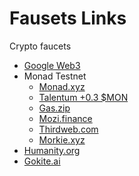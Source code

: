 # Fausets Links
Crypto faucets
- [Google Web3](https://cloud.google.com/application/web3/faucet)
- Monad Testnet
    - [Monad.xyz](https://testnet.monad.xyz/)
    - [Talentum +0.3 $MON](https://monad.talentum.id/projects/loot-go)
    - [Gas.zip](https://www.gas.zip/faucet/monad)
    - [Mozi.finance](https://app.mozi.finance/)
    - [Thirdweb.com](https://thirdweb.com/monad-testnet)
    - [Morkie.xyz](https://faucet.morkie.xyz/monad)
- [Humanity.org](https://faucet.testnet.humanity.org/)
- [Gokite.ai](https://faucet.gokite.ai/)
